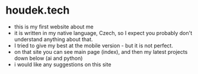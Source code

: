 # houdek.tech
- this is my first website about me
- it is written in my native language, Czech, so I expect you probably don't understand anything about that.
- I tried to give my best at the mobile version - but it is not perfect.
- on that site you can see main page (index), and then my latest projects down below (ai and python)
- i would like any suggestions on this site
